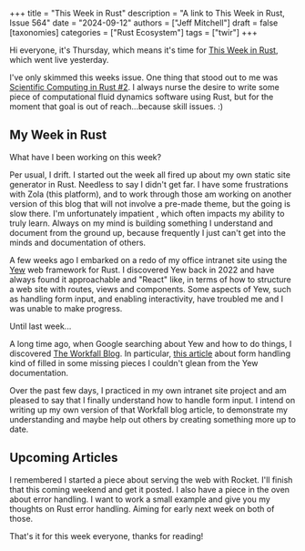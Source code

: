 +++
title = "This Week in Rust"
description = "A link to This Week in Rust, Issue 564"
date = "2024-09-12"
authors = ["Jeff Mitchell"]
draft = false
[taxonomies]
categories = ["Rust Ecosystem"]
tags = ["twir"]
+++

Hi everyone, it's Thursday, which means it's time for [This Week in Rust](https://this-week-in-rust.org/blog/2024/09/11/this-week-in-rust-564/), which went live yesterday.

I've only skimmed this weeks issue. One thing that stood out to me was [Scientific Computing in Rust #2](https://scientificcomputing.rs/monthly/2024-09). I always nurse the desire to write some piece of computational fluid dynamics software using Rust, but for the moment that goal is out of reach...because skill issues. :)

## My Week in Rust

What have I been working on this week?

Per usual, I drift. I started out the week all fired up about my own static site generator in Rust. Needless to say I didn't get far. I have some frustrations with Zola (this platform), and to work through those am working on another version of this blog that will not involve a pre-made theme, but the going is slow there. I'm unfortunately impatient , which often impacts my ability to truly learn. Always on my mind is building something I understand and document from the ground up, because frequently I just can't get into the minds and documentation of others.

A few weeks ago I embarked on a redo of my office intranet site using the [Yew](https://yew.rs) web framework for Rust. I discovered Yew back in 2022 and have always found it approachable and "React" like, in terms of how to structure a web site with routes, views and components. Some aspects of Yew, such as handling form input, and enabling interactivity, have troubled me and I was unable to make progress.

Until last week...

A long time ago, when Google searching about Yew and how to do things, I discovered [The Workfall Blog](https://www.workfall.com/learning/blog/). In particular, [this article](https://www.workfall.com/learning/blog/how-to-handle-forms-efficiently-in-yew-web-development/) about form handling kind of filled in some missing pieces I couldn't glean from the Yew documentation.

Over the past few days, I practiced in my own intranet site project and am pleased to say that I finally understand how to handle form input. I intend on writing up my own version of that Workfall blog article, to demonstrate my understanding and maybe help out others by creating something more up to date.

## Upcoming Articles

I remembered I started a piece about serving the web with Rocket. I'll finish that this coming weekend and get it posted. I also have a piece in the oven about error handling. I want to work a small example and give you my thoughts on Rust error handling. Aiming for early next week on both of those.

That's it for this week everyone, thanks for reading!
